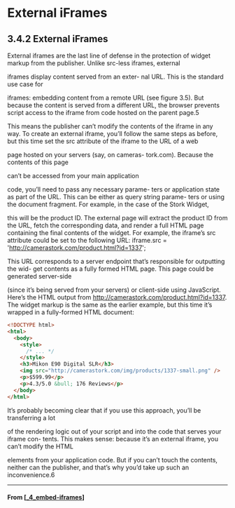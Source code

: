 # External iFrames

## 3.4.2 External iFrames

External iframes are the last line of defense in
the protection of widget markup from the
publisher. Unlike src-less iframes, external

iframes display content served from an exter-
nal URL. This is the standard use case for

iframes: embedding content from a remote
URL (see figure 3.5). But because the content
is served from a different URL, the browser
prevents script access to the iframe from code
hosted on the parent page.5

This means the
publisher can’t modify the contents of the
iframe in any way.
To create an external iframe, you’ll follow
the same steps as before, but this time set the
src attribute of the iframe to the URL of a web

page hosted on your servers (say, on cameras-
tork.com). Because the contents of this page

can’t be accessed from your main application

code, you’ll need to pass any necessary parame-
ters or application state as part of the URL. This can be either as query string parame-
ters or using the document fragment. For example, in the case of the Stork Widget,

this will be the product ID. The external page will extract the product ID from the
URL, fetch the corresponding data, and render a full HTML page containing the final
contents of the widget.
For example, the iframe’s src attribute could be set to the following URL:
iframe.src = 'http://camerastork.com/product.html?id=1337';

This URL corresponds to a server endpoint that’s responsible for outputting the wid-
get contents as a fully formed HTML page. This page could be generated server-side

(since it’s being served from your servers) or client-side using JavaScript.
Here’s the HTML output from http://camerastork.com/product.html?id=1337.
The widget markup is the same as the earlier example, but this time it’s wrapped in a
fully-formed HTML document:

```html
<!DOCTYPE html>
<html>
  <body>
    <style>
      /* ... */
    </style>
    <h3>Mikon E90 Digital SLR</h3>
    <img src="http://camerastork.com/img/products/1337-small.png" />
    <p>$599.99</p>
    <p>4.3/5.0 &bull; 176 Reviews</p>
  </body>
</html>
```

It’s probably becoming clear that if you use this approach, you’ll be transferring a lot

of the rendering logic out of your script and into the code that serves your iframe con-
tents. This makes sense: because it’s an external iframe, you can’t modify the HTML

elements from your application code. But if you can’t touch the contents, neither can
the publisher, and that’s why you’d take up such an inconvenience.6

---

#### From [[_4_embed-iframes]]

[//begin]: # "Autogenerated link references for markdown compatibility"
[_4_embed-iframes]: _4_embed-iframes "Embed iFrames"
[//end]: # "Autogenerated link references"
